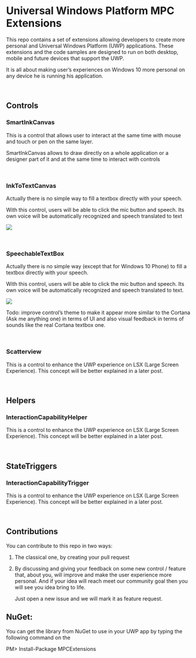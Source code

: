 Universal Windows Platform MPC Extensions
=========================================

This repo contains a set of extensions allowing developers to create more
personal and Universal Windows Platform (UWP) applications. These extensions and
the code samples are designed to run on both desktop, mobile and future devices
that support the UWP.

It is all about making user’s experiences on Windows 10 more personal on any
device he is running his application.

 

Controls
--------

### SmartInkCanvas

This is a control that allows user to interact at the same time with mouse and
touch or pen on the same layer.

SmartInkCanvas allows to draw directly on a whole application or a designer part
of it and at the same time to interact with controls

 

### InkToTextCanvas

Actually there is no simple way to fill a textbox directly with your speech.

With this control, users will be able to click the mic button and speech. Its
own voice will be automatically recognized and speech translated to text

![](<http://www.nuiworld.net/wp-content/uploads/2016/01/ink.gif>)

 

### SpeechableTextBox

Actually there is no simple way (except that for Windows 10 Phone) to fill a
textbox directly with your speech.

With this control, users will be able to click the mic button and speech. Its
own voice will be automatically recognized and speech translated to text.

![](<http://www.nuiworld.net/wp-content/uploads/2016/01/speech.gif>)

Todo: improve control’s theme to make it appear more similar to the Cortana (Ask
me anything one) in terms of UI and also visual feedback in terms of sounds like
the real Cortana textbox one.

 

### Scatterview

This is a control to enhance the UWP experience on LSX (Large Screen
Experience). This concept will be better explained in a later post.

 

Helpers
-------

### InteractionCapabilityHelper

This is a control to enhance the UWP experience on LSX (Large Screen
Experience). This concept will be better explained in a later post.

 

StateTriggers
-------------

### InteractionCapabilityTrigger

This is a control to enhance the UWP experience on LSX (Large Screen
Experience). This concept will be better explained in a later post.

 

Contributions
-------------

You can contribute to this repo in two ways:

1.  The classical one, by creating your pull request

2.  By discussing and giving your feedback on some new control / feature that,
    about you, will improve and make the user experience more personal. And if
    your idea will reach meet our community goal then you will see you idea
    bring to life.

    Just open a new issue and we will mark it as feature request.

NuGet:
------

You can get the library from NuGet to use in your UWP app by typing the
following command on the

PM\> Install-Package MPCExtensions
